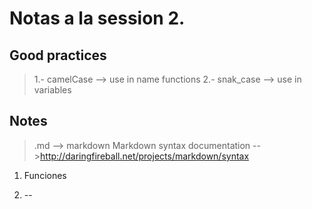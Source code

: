 # Notas a la session 2.

## Good practices
>1.- camelCase --> use in name functions
>2.- snak_case --> use in variables

## Notes

>.md --> markdown 
>Markdown syntax documentation -->http://daringfireball.net/projects/markdown/syntax

1. Funciones


2. --


 
